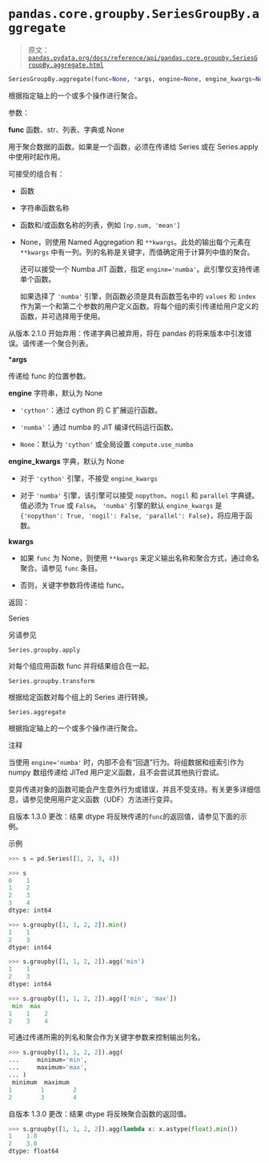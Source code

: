 # `pandas.core.groupby.SeriesGroupBy.aggregate`

> 原文：[`pandas.pydata.org/docs/reference/api/pandas.core.groupby.SeriesGroupBy.aggregate.html`](https://pandas.pydata.org/docs/reference/api/pandas.core.groupby.SeriesGroupBy.aggregate.html)

```py
SeriesGroupBy.aggregate(func=None, *args, engine=None, engine_kwargs=None, **kwargs)
```

根据指定轴上的一个或多个操作进行聚合。

参数：

**func** 函数、str、列表、字典或 None

用于聚合数据的函数。如果是一个函数，必须在传递给 Series 或在 Series.apply 中使用时起作用。

可接受的组合有：

+   函数

+   字符串函数名称

+   函数和/或函数名称的列表，例如 `[np.sum, 'mean']`

+   None，则使用 Named Aggregation 和 `**kwargs`。此处的输出每个元素在 `**kwargs` 中有一列。列的名称是关键字，而值确定用于计算列中值的聚合。

    还可以接受一个 Numba JIT 函数，指定 `engine='numba'`。此引擎仅支持传递单个函数。

    如果选择了 `'numba'` 引擎，则函数必须是具有函数签名中的 `values` 和 `index` 作为第一个和第二个参数的用户定义函数。将每个组的索引传递给用户定义的函数，并可选择用于使用。

从版本 2.1.0 开始弃用：传递字典已被弃用，将在 pandas 的将来版本中引发错误。请传递一个聚合列表。

***args**

传递给 func 的位置参数。

**engine** 字符串，默认为 None

+   `'cython'`：通过 cython 的 C 扩展运行函数。

+   `'numba'`：通过 numba 的 JIT 编译代码运行函数。

+   `None`：默认为 `'cython'` 或全局设置 `compute.use_numba`

**engine_kwargs** 字典，默认为 None

+   对于 `'cython'` 引擎，不接受 `engine_kwargs`

+   对于 `'numba'` 引擎，该引擎可以接受 `nopython`、`nogil` 和 `parallel` 字典键。值必须为 `True` 或 `False`。 `'numba'` 引擎的默认 `engine_kwargs` 是 `{'nopython': True, 'nogil': False, 'parallel': False}`，将应用于函数。

**kwargs**

+   如果 `func` 为 None，则使用 `**kwargs` 来定义输出名称和聚合方式，通过命名聚合。请参见 `func` 条目。

+   否则，关键字参数将传递给 func。

返回：

Series

另请参见

`Series.groupby.apply`

对每个组应用函数 func 并将结果组合在一起。

`Series.groupby.transform`

根据给定函数对每个组上的 Series 进行转换。

`Series.aggregate`

根据指定轴上的一个或多个操作进行聚合。

注释

当使用 `engine='numba'` 时，内部不会有“回退”行为。将组数据和组索引作为 numpy 数组传递给 JITed 用户定义函数，且不会尝试其他执行尝试。

变异传递对象的函数可能会产生意外行为或错误，并且不受支持。有关更多详细信息，请参见使用用户定义函数（UDF）方法进行变异。

自版本 1.3.0 更改：结果 dtype 将反映传递的`func`的返回值，请参见下面的示例。

示例

```py
>>> s = pd.Series([1, 2, 3, 4]) 
```

```py
>>> s
0    1
1    2
2    3
3    4
dtype: int64 
```

```py
>>> s.groupby([1, 1, 2, 2]).min()
1    1
2    3
dtype: int64 
```

```py
>>> s.groupby([1, 1, 2, 2]).agg('min')
1    1
2    3
dtype: int64 
```

```py
>>> s.groupby([1, 1, 2, 2]).agg(['min', 'max'])
 min  max
1    1    2
2    3    4 
```

可通过传递所需的列名和聚合作为关键字参数来控制输出列名。

```py
>>> s.groupby([1, 1, 2, 2]).agg(
...     minimum='min',
...     maximum='max',
... )
 minimum  maximum
1        1        2
2        3        4 
```

自版本 1.3.0 更改：结果 dtype 将反映聚合函数的返回值。

```py
>>> s.groupby([1, 1, 2, 2]).agg(lambda x: x.astype(float).min())
1    1.0
2    3.0
dtype: float64 
```
